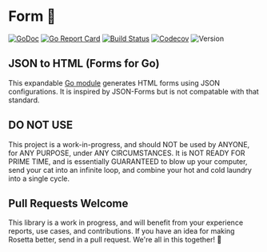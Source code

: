 # Form 🤔

[![GoDoc](http://img.shields.io/badge/go-documentation-blue.svg?style=flat-square)](https://pkg.go.dev/github.com/benpate/form)
[![Go Report Card](https://goreportcard.com/badge/github.com/benpate/form?style=flat-square)](https://goreportcard.com/report/github.com/benpate/form)
[![Build Status](http://img.shields.io/travis/benpate/form.svg?style=flat-square)](https://travis-ci.com/benpate/form)
[![Codecov](https://img.shields.io/codecov/c/github/benpate/form.svg?style=flat-square)](https://codecov.io/gh/benpate/form)
![Version](https://img.shields.io/github/v/release/benpate/form?include_prereleases&style=flat-square&color=brightgreen)

## JSON to HTML (Forms for Go)

This expandable [Go module](https://golang.org) generates HTML forms using JSON configurations.  It is inspired by JSON-Forms but is not compatable with that standard.

## DO NOT USE
This project is a work-in-progress, and should NOT be used by ANYONE, for ANY PURPOSE, under ANY CIRCUMSTANCES.  It is NOT READY FOR PRIME TIME, and is essentially GUARANTEED to blow up your computer, send your cat into an infinite loop, and combine your hot and cold laundry into a single cycle.

## Pull Requests Welcome

This library is a work in progress, and will benefit from your experience reports, use cases, and contributions.  If you have an idea for making Rosetta better, send in a pull request.  We're all in this together! 🤔